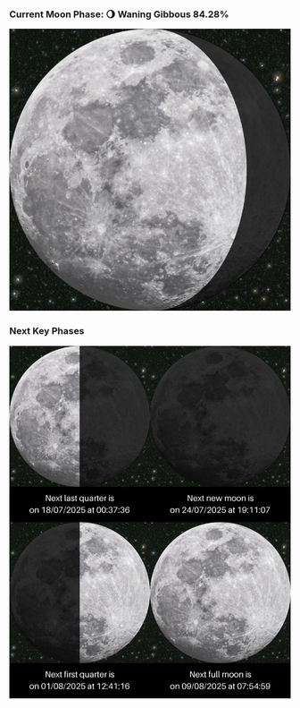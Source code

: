 ### Current Moon Phase: 🌖 Waning Gibbous 84.28%
![Moon Phase](moonphase.png)
### Next Key Phases
![Gallery](gallery.png)